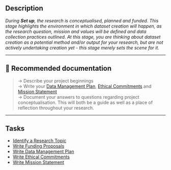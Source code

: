 
## Description
_During **Set up**, the research is conceptualised, planned and funded. This stage highlights the environment in which dataset creation will happen, as the research question, mission and values will be defined and data collection practices outlined. At this stage, you are thinking about dataset creation as a potential method and/or output for your research, but are not actively undertaking creation yet - this stage merely sets the scene for it._ 

---

## 📔 Recommended documentation
> → Describe your project beginnings <br>
> → Write your [Data Management Plan](/bias/lifecycle/dmp), [Ethical Commitments](/bias/lifecycle/ethical-commitments) and [Mission Statement](/bias/lifecycle/mission-statement) <br>
> → Document your answers to questions regarding project conceptualisation. 
    This will both be a guide as well as a place of reflection throughout your research.

---

## Tasks

- [Identify a Research Topic](/bias/lifecycle/identify-research-topic)
- [Write Funding Proposals](/bias/lifecycle/funding-proposals)
- [Write Data Management Plan](/bias/lifecycle/dmp)
- [Write Ethical Commitments](/bias/lifecycle/ethical-commitments)
- [Write Mission Statement](/bias/lifecycle/mission-statement)